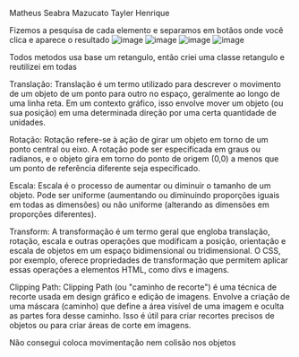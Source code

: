 Matheus Seabra Mazucato
Tayler Henrique

Fizemos a pesquisa de cada elemento e separamos em botãos onde você clica e aparece o resultado
![image](https://github.com/MatheusSeabra/transformations/assets/101134295/4d4d38a9-a2b5-4697-8c2b-fa5e9b37d9d3)
![image](https://github.com/MatheusSeabra/transformations/assets/101134295/968c81f1-6009-4a94-bc65-483fd6489c90)
![image](https://github.com/MatheusSeabra/transformations/assets/101134295/97a397c9-0783-452f-8fa1-99f2ba7f7f5d)
![image](https://github.com/MatheusSeabra/transformations/assets/101134295/4c3c8944-0bac-4826-9101-768bf4edca49)


Todos metodos usa base um retangulo, então criei uma classe retangulo e reutilizei em todas


Translação: Translação é um termo utilizado para descrever o movimento de um objeto de um ponto para outro no espaço, geralmente ao longo de uma linha reta. Em um contexto gráfico, isso envolve mover um objeto (ou sua posição) em uma determinada direção por uma certa quantidade de unidades.

Rotação: Rotação refere-se à ação de girar um objeto em torno de um ponto central ou eixo. A rotação pode ser especificada em graus ou radianos, e o objeto gira em torno do ponto de origem (0,0) a menos que um ponto de referência diferente seja especificado.

Escala: Escala é o processo de aumentar ou diminuir o tamanho de um objeto. Pode ser uniforme (aumentando ou diminuindo proporções iguais em todas as dimensões) ou não uniforme (alterando as dimensões em proporções diferentes).

Transform: A transformação é um termo geral que engloba translação, rotação, escala e outras operações que modificam a posição, orientação e escala de objetos em um espaço bidimensional ou tridimensional. O CSS, por exemplo, oferece propriedades de transformação que permitem aplicar essas operações a elementos HTML, como divs e imagens.

Clipping Path: Clipping Path (ou "caminho de recorte") é uma técnica de recorte usada em design gráfico e edição de imagens. Envolve a criação de uma máscara (caminho) que define a área visível de uma imagem e oculta as partes fora desse caminho. Isso é útil para criar recortes precisos de objetos ou para criar áreas de corte em imagens.

Não consegui coloca movimentação nem colisão nos objetos
